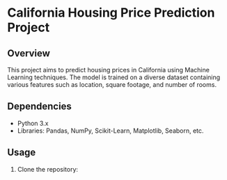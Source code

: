 # California Housing Price Prediction Project

## Overview

This project aims to predict housing prices in California using Machine Learning techniques. The model is trained on a diverse dataset containing various features such as location, square footage, and number of rooms.

## Dependencies

- Python 3.x
- Libraries: Pandas, NumPy, Scikit-Learn, Matplotlib, Seaborn, etc.

## Usage

1. Clone the repository:


